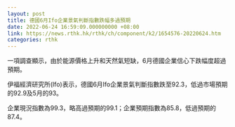 ```yaml
---
layout: post
title: 德國6月Ifo企業景氣判斷指數跌幅多過預期
date: 2022-06-24 16:59:09.000000000 +08:00
link: https://news.rthk.hk/rthk/ch/component/k2/1654576-20220624.htm
categories: rthk
---
```


一項調查顯示，由於能源價格上升和天然氣短缺，6月德國企業信心下跌幅度超過預期。

伊福經濟研究所(Ifo)表示，德國6月Ifo企業景氣判斷指數跌至92.3，低過市場預期的92.9及5月的93。

企業現況指數為99.3，略高過預期的99.1；企業預期指數為85.8，低過預期的87.4。
